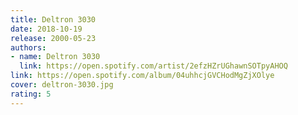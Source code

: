 ```yaml
---
title: Deltron 3030
date: 2018-10-19
release: 2000-05-23
authors:
- name: Deltron 3030
  link: https://open.spotify.com/artist/2efzHZrUGhawnSOTpyAHOQ
link: https://open.spotify.com/album/04uhhcjGVCHodMgZjXOlye
cover: deltron-3030.jpg
rating: 5
---
```

